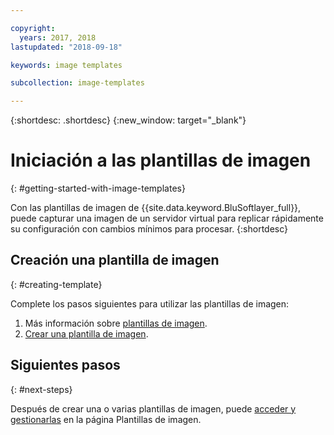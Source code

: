 ```yaml
---

copyright:
  years: 2017, 2018
lastupdated: "2018-09-18"

keywords: image templates

subcollection: image-templates

---
```


{:shortdesc: .shortdesc}
{:new_window: target="_blank"}

# Iniciación a las plantillas de imagen
{: #getting-started-with-image-templates}

Con las plantillas de imagen de {{site.data.keyword.BluSoftlayer_full}}, puede capturar una imagen de un servidor virtual para replicar rápidamente su configuración con cambios mínimos para procesar.
{:shortdesc}


## Creación una plantilla de imagen
{: #creating-template}

Complete los pasos siguientes para utilizar las plantillas de imagen:
1. Más información sobre [plantillas de imagen](/docs/infrastructure/image-templates?topic=image-templates-about-image-templates#about-image-templates).
2. [Crear una plantilla de imagen](/docs/infrastructure/image-templates?topic=image-templates-creating-an-image-template#creating-an-image-template).

## Siguientes pasos
{: #next-steps}

Después de crear una o varias plantillas de imagen, puede [acceder y gestionarlas](/docs/infrastructure/image-templates?topic=image-templates-managing-images-from-the-image-templates-page#managing-images-from-the-image-templates-page) en la página Plantillas de imagen.
